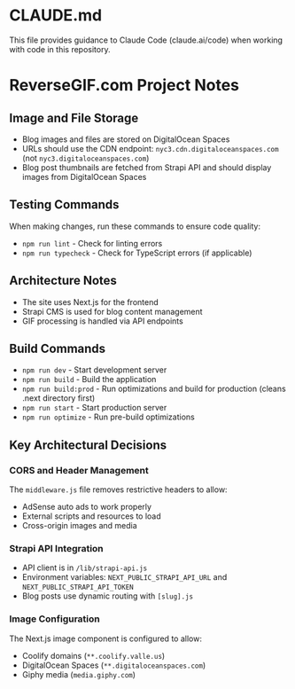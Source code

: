 # CLAUDE.md

This file provides guidance to Claude Code (claude.ai/code) when working with code in this repository.

# ReverseGIF.com Project Notes

## Image and File Storage
- Blog images and files are stored on DigitalOcean Spaces
- URLs should use the CDN endpoint: `nyc3.cdn.digitaloceanspaces.com` (not `nyc3.digitaloceanspaces.com`)
- Blog post thumbnails are fetched from Strapi API and should display images from DigitalOcean Spaces

## Testing Commands
When making changes, run these commands to ensure code quality:
- `npm run lint` - Check for linting errors
- `npm run typecheck` - Check for TypeScript errors (if applicable)

## Architecture Notes
- The site uses Next.js for the frontend
- Strapi CMS is used for blog content management
- GIF processing is handled via API endpoints

## Build Commands
- `npm run dev` - Start development server
- `npm run build` - Build the application
- `npm run build:prod` - Run optimizations and build for production (cleans .next directory first)
- `npm run start` - Start production server
- `npm run optimize` - Run pre-build optimizations

## Key Architectural Decisions

### CORS and Header Management
The `middleware.js` file removes restrictive headers to allow:
- AdSense auto ads to work properly
- External scripts and resources to load
- Cross-origin images and media

### Strapi API Integration
- API client is in `/lib/strapi-api.js`
- Environment variables: `NEXT_PUBLIC_STRAPI_API_URL` and `NEXT_PUBLIC_STRAPI_API_TOKEN`
- Blog posts use dynamic routing with `[slug].js`

### Image Configuration
The Next.js image component is configured to allow:
- Coolify domains (`**.coolify.valle.us`)
- DigitalOcean Spaces (`**.digitaloceanspaces.com`)
- Giphy media (`media.giphy.com`)